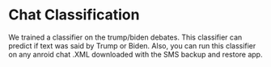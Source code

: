 # Chat Classification

We trained a classifier on the trump/biden debates. This classifier can predict if text was said by Trump or Biden. Also, you can run this classifier on any anroid chat .XML downloaded with the SMS backup and restore app.
